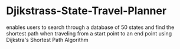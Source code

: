 # Djikstrass-State-Travel-Planner
enables users to search through a database of 50 states and find the shortest path when traveling from a start point to an end point using Dijkstra's Shortest Path Algorithm
